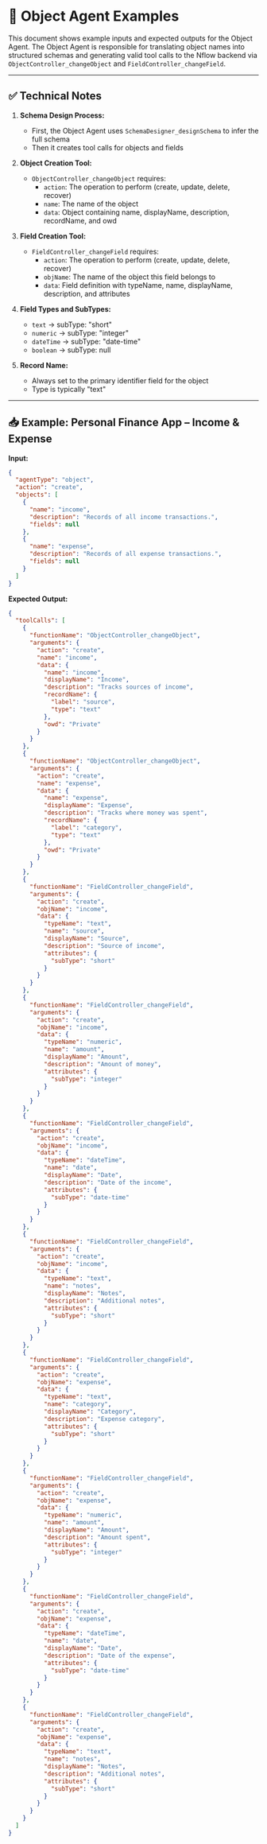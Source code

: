 # 🧠 Object Agent Examples

This document shows example inputs and expected outputs for the Object Agent. The Object Agent is responsible for translating object names into structured schemas and generating valid tool calls to the Nflow backend via `ObjectController_changeObject` and `FieldController_changeField`.

---

## ✅ Technical Notes

1. **Schema Design Process:**

   - First, the Object Agent uses `SchemaDesigner_designSchema` to infer the full schema
   - Then it creates tool calls for objects and fields

2. **Object Creation Tool:**

   - `ObjectController_changeObject` requires:
     - `action`: The operation to perform (create, update, delete, recover)
     - `name`: The name of the object
     - `data`: Object containing name, displayName, description, recordName, and owd

3. **Field Creation Tool:**

   - `FieldController_changeField` requires:
     - `action`: The operation to perform (create, update, delete, recover)
     - `objName`: The name of the object this field belongs to
     - `data`: Field definition with typeName, name, displayName, description, and attributes

4. **Field Types and SubTypes:**

   - `text` → subType: "short"
   - `numeric` → subType: "integer"
   - `dateTime` → subType: "date-time"
   - `boolean` → subType: null

5. **Record Name:**
   - Always set to the primary identifier field for the object
   - Type is typically "text"

---

## 📥 Example: Personal Finance App – Income & Expense

**Input:**

```json
{
  "agentType": "object",
  "action": "create",
  "objects": [
    {
      "name": "income",
      "description": "Records of all income transactions.",
      "fields": null
    },
    {
      "name": "expense",
      "description": "Records of all expense transactions.",
      "fields": null
    }
  ]
}
```

**Expected Output:**

```json
{
  "toolCalls": [
    {
      "functionName": "ObjectController_changeObject",
      "arguments": {
        "action": "create",
        "name": "income",
        "data": {
          "name": "income",
          "displayName": "Income",
          "description": "Tracks sources of income",
          "recordName": {
            "label": "source",
            "type": "text"
          },
          "owd": "Private"
        }
      }
    },
    {
      "functionName": "ObjectController_changeObject",
      "arguments": {
        "action": "create",
        "name": "expense",
        "data": {
          "name": "expense",
          "displayName": "Expense",
          "description": "Tracks where money was spent",
          "recordName": {
            "label": "category",
            "type": "text"
          },
          "owd": "Private"
        }
      }
    },
    {
      "functionName": "FieldController_changeField",
      "arguments": {
        "action": "create",
        "objName": "income",
        "data": {
          "typeName": "text",
          "name": "source",
          "displayName": "Source",
          "description": "Source of income",
          "attributes": {
            "subType": "short"
          }
        }
      }
    },
    {
      "functionName": "FieldController_changeField",
      "arguments": {
        "action": "create",
        "objName": "income",
        "data": {
          "typeName": "numeric",
          "name": "amount",
          "displayName": "Amount",
          "description": "Amount of money",
          "attributes": {
            "subType": "integer"
          }
        }
      }
    },
    {
      "functionName": "FieldController_changeField",
      "arguments": {
        "action": "create",
        "objName": "income",
        "data": {
          "typeName": "dateTime",
          "name": "date",
          "displayName": "Date",
          "description": "Date of the income",
          "attributes": {
            "subType": "date-time"
          }
        }
      }
    },
    {
      "functionName": "FieldController_changeField",
      "arguments": {
        "action": "create",
        "objName": "income",
        "data": {
          "typeName": "text",
          "name": "notes",
          "displayName": "Notes",
          "description": "Additional notes",
          "attributes": {
            "subType": "short"
          }
        }
      }
    },
    {
      "functionName": "FieldController_changeField",
      "arguments": {
        "action": "create",
        "objName": "expense",
        "data": {
          "typeName": "text",
          "name": "category",
          "displayName": "Category",
          "description": "Expense category",
          "attributes": {
            "subType": "short"
          }
        }
      }
    },
    {
      "functionName": "FieldController_changeField",
      "arguments": {
        "action": "create",
        "objName": "expense",
        "data": {
          "typeName": "numeric",
          "name": "amount",
          "displayName": "Amount",
          "description": "Amount spent",
          "attributes": {
            "subType": "integer"
          }
        }
      }
    },
    {
      "functionName": "FieldController_changeField",
      "arguments": {
        "action": "create",
        "objName": "expense",
        "data": {
          "typeName": "dateTime",
          "name": "date",
          "displayName": "Date",
          "description": "Date of the expense",
          "attributes": {
            "subType": "date-time"
          }
        }
      }
    },
    {
      "functionName": "FieldController_changeField",
      "arguments": {
        "action": "create",
        "objName": "expense",
        "data": {
          "typeName": "text",
          "name": "notes",
          "displayName": "Notes",
          "description": "Additional notes",
          "attributes": {
            "subType": "short"
          }
        }
      }
    }
  ]
}
```
